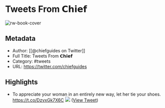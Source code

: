 # Tweets From 𝗖𝗵𝗶𝗲𝗳

![rw-book-cover](https://pbs.twimg.com/profile_images/1446874607927971841/loXzRxJI.jpg)

## Metadata
- Author: [[@chiefguides on Twitter]]
- Full Title: Tweets From 𝗖𝗵𝗶𝗲𝗳
- Category: #tweets
- URL: https://twitter.com/chiefguides

## Highlights
- To appreciate your woman in an entirely new way, let her tie your shoes. https://t.co/DzvxGk7X6C
  ![](https://pbs.twimg.com/media/FVETst_XEAAribC.jpg) ([View Tweet](https://twitter.com/chiefguides/status/1536030614113210371))
